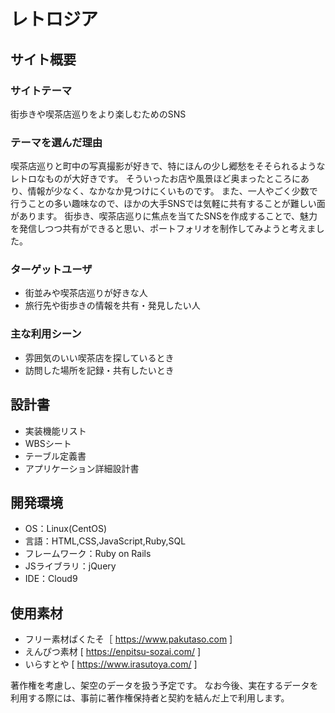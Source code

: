 # レトロジア
## サイト概要
### サイトテーマ
街歩きや喫茶店巡りをより楽しむためのSNS
​
### テーマを選んだ理由
喫茶店巡りと町中の写真撮影が好きで、特にほんの少し郷愁をそそられるようなレトロなものが大好きです。
そういったお店や風景ほど奥まったところにあり、情報が少なく、なかなか見つけにくいものです。
また、一人やごく少数で行うことの多い趣味なので、ほかの大手SNSでは気軽に共有することが難しい面があります。
街歩き、喫茶店巡りに焦点を当てたSNSを作成することで、魅力を発信しつつ共有ができると思い、ポートフォリオを制作してみようと考えました。
​
### ターゲットユーザ
- 街並みや喫茶店巡りが好きな人
- 旅行先や街歩きの情報を共有・発見したい人
​
### 主な利用シーン
- 雰囲気のいい喫茶店を探しているとき
- 訪問した場所を記録・共有したいとき
​
## 設計書
- 実装機能リスト 
- WBSシート 
- テーブル定義書
- アプリケーション詳細設計書
​
## 開発環境
- OS：Linux(CentOS)
- 言語：HTML,CSS,JavaScript,Ruby,SQL
- フレームワーク：Ruby on Rails
- JSライブラリ：jQuery
- IDE：Cloud9
​
## 使用素材
- フリー素材ぱくたそ［ https://www.pakutaso.com ]
- えんぴつ素材 [ https://enpitsu-sozai.com/ ]
- いらすとや  [ https://www.irasutoya.com/ ]

著作権を考慮し、架空のデータを扱う予定です。
なお今後、実在するデータを利用する際には、事前に著作権保持者と契約を結んだ上で利用します。
